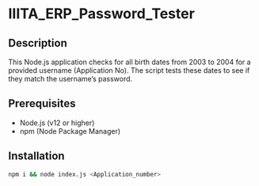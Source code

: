 # IIITA_ERP_Password_Tester

## Description

This Node.js application checks for all birth dates from 2003 to 2004 for a provided username (Application No). The script tests these dates to see if they match the username’s password.

## Prerequisites

- Node.js (v12 or higher)
- npm (Node Package Manager)

## Installation
 ```sh
npm i && node index.js <Application_number>
